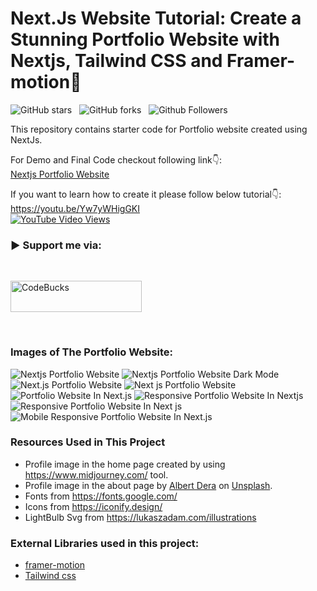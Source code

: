 # Next.Js Website Tutorial: Create a Stunning Portfolio Website with Nextjs, Tailwind CSS and Framer-motion🌟

![GitHub stars](https://img.shields.io/github/stars/codebucks27/Next.js-developer-portfolio?style=social&logo=ApacheSpark&label=Stars)&nbsp;&nbsp;
![GitHub forks](https://img.shields.io/github/forks/codebucks27/Next.js-developer-portfolio?style=social&logo=KashFlow&maxAge=3600)&nbsp;&nbsp;
![Github Followers](https://img.shields.io/github/followers/codebucks27.svg?style=social&label=Follow)&nbsp;&nbsp;<br />

This repository contains starter code for Portfolio website created using NextJs. <br />

For Demo and Final Code checkout following link👇: <br />
[Nextjs Portfolio Website](https://devdreaming.com//videos/nextjs-tutorial-build-portfolio-tailwind-css-framer-motion) <br />

If you want to learn how to create it please follow below tutorial👇: <br />
https://youtu.be/Yw7yWHigGKI <br />
[![YouTube Video Views](https://img.shields.io/youtube/views/Yw7yWHigGKI?style=social)](https://youtu.be/Yw7yWHigGKI)<br />

<h3 align="left">▶ Support me via:</h3><br />
<p><a href="https://www.buymeacoffee.com/CodeBucks" target="_blank"> <img  src="https://www.buymeacoffee.com/assets/img/guidelines/download-assets-sm-1.svg" height="50" width="210" alt="CodeBucks" ></img></a></p><br />

### Images of The Portfolio Website:

![Nextjs Portfolio Website](https://github.com/codebucks27/Next.js-developer-portfolio/blob/main/website%20images/home-light-desktop.png)
![Nextjs Portfolio Website Dark Mode](https://github.com/codebucks27/Next.js-developer-portfolio/blob/main/website%20images/home-dark-desktop.png)
![Next.js Portfolio Website](https://github.com/codebucks27/Next.js-developer-portfolio/blob/main/website%20images/about-light-desktop.png)
![Next js Portfolio Website](https://github.com/codebucks27/Next.js-developer-portfolio/blob/main/website%20images/projects-dark-desktop.png)
![Portfolio Website In Next.js](https://github.com/codebucks27/Next.js-developer-portfolio/blob/main/website%20images/articles-light-desktop.png)
![Responsive Portfolio Website In Nextjs](https://github.com/codebucks27/Next.js-developer-portfolio/blob/main/website%20images/about-light-mobile.png)
![Responsive Portfolio Website In Next js](https://github.com/codebucks27/Next.js-developer-portfolio/blob/main/website%20images/projects-light-mobile.png)
![Mobile Responsive Portfolio Website In Next.js](https://github.com/codebucks27/Next.js-developer-portfolio/blob/main/website%20images/articles-light-mobile.png)


### Resources Used in This Project

- Profile image in the home page created by using https://www.midjourney.com/ tool.
- Profile image in the about page by [Albert Dera](https://unsplash.com/@albertdera?utm_source=unsplash&utm_medium=referral&utm_content=creditCopyText) 
on [Unsplash](https://unsplash.com/photos/ILip77SbmOE?utm_source=unsplash&utm_medium=referral&utm_content=creditCopyText).
- Fonts from https://fonts.google.com/ <br />
- Icons from https://iconify.design/ <br />
- LightBulb Svg from https://lukaszadam.com/illustrations <br />

### External Libraries used in this project:

- [framer-motion](https://www.framer.com/motion/) <br />
- [Tailwind css](https://tailwindcss.com/) <br />


